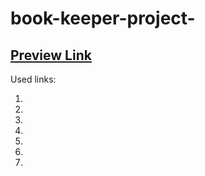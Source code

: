 # book-keeper-project-

## [Preview Link](https://ingoo1.github.io/book-keeper-project-/)

Used links:

1. []()
2. []()
3. []()
4. []()
5. []()
6. []()
7. []()
